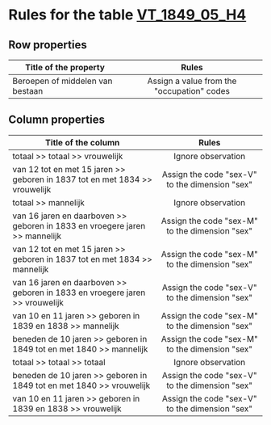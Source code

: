 # Rules for the table [VT_1849_05_H4](https://github.com/cgueret/DataDump/blob/master/xls-marked/VT_1849_05_H4_marked.xls?raw=true)
## Row properties
| Title of the property | Rules |
| --------------------- |:-----:|
| Beroepen of middelen van bestaan | Assign a value from the "occupation" codes |
## Column properties
| Title of the column | Rules |
| --------------------- |:-----:|
| totaal >> totaal >> vrouwelijk | Ignore observation |
| van 12 tot en met 15 jaren >> geboren in 1837 tot en met 1834 >> vrouwelijk | Assign the code "sex-V" to the dimension "sex" |
| totaal >> mannelijk | Ignore observation |
| van 16 jaren en daarboven >> geboren in 1833 en vroegere jaren >> mannelijk | Assign the code "sex-M" to the dimension "sex" |
| van 12 tot en met 15 jaren >> geboren in 1837 tot en met 1834 >> mannelijk | Assign the code "sex-M" to the dimension "sex" |
| van 16 jaren en daarboven >> geboren in 1833 en vroegere jaren >> vrouwelijk | Assign the code "sex-V" to the dimension "sex" |
| van 10 en 11 jaren >> geboren in 1839 en 1838 >> mannelijk | Assign the code "sex-M" to the dimension "sex" |
| beneden de 10 jaren >> geboren in 1849 tot en met 1840 >> mannelijk | Assign the code "sex-M" to the dimension "sex" |
| totaal >> totaal >> totaal | Ignore observation |
| beneden de 10 jaren >> geboren in 1849 tot en met 1840 >> vrouwelijk | Assign the code "sex-V" to the dimension "sex" |
| van 10 en 11 jaren >> geboren in 1839 en 1838 >> vrouwelijk | Assign the code "sex-V" to the dimension "sex" |
